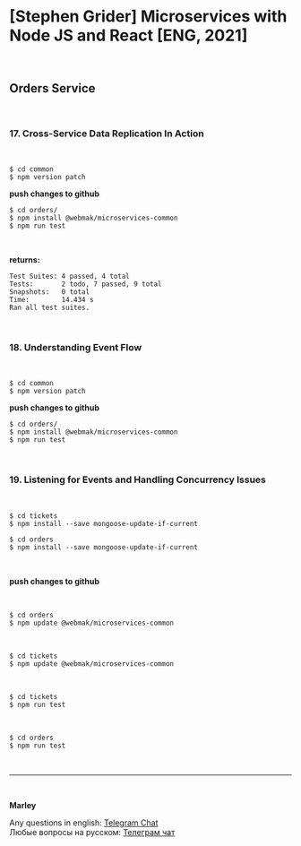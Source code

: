 # [Stephen Grider] Microservices with Node JS and React [ENG, 2021]

<br/>

## Orders Service

<br/>

### 17. Cross-Service Data Replication In Action

<br/>

```
$ cd common
$ npm version patch
```

**push changes to github**

```
$ cd orders/
$ npm install @webmak/microservices-common
$ npm run test
```

<br/>

**returns:**

```
Test Suites: 4 passed, 4 total
Tests:       2 todo, 7 passed, 9 total
Snapshots:   0 total
Time:        14.434 s
Ran all test suites.
```

<br/>

### 18. Understanding Event Flow

<br/>

```
$ cd common
$ npm version patch
```

**push changes to github**

```
$ cd orders/
$ npm install @webmak/microservices-common
$ npm run test
```

<br/>

### 19. Listening for Events and Handling Concurrency Issues

<br/>

    $ cd tickets
    $ npm install --save mongoose-update-if-current

    $ cd orders
    $ npm install --save mongoose-update-if-current

<br/>

**push changes to github**

<br/>

    $ cd orders
    $ npm update @webmak/microservices-common

<br/>

    $ cd tickets
    $ npm update @webmak/microservices-common

<br/>

    $ cd tickets
    $ npm run test

<br/>

    $ cd orders
    $ npm run test

<br/>

---

<br/>

**Marley**

Any questions in english: <a href="https://jsdev.org/chat/">Telegram Chat</a>  
Любые вопросы на русском: <a href="https://jsdev.ru/chat/">Телеграм чат</a>

